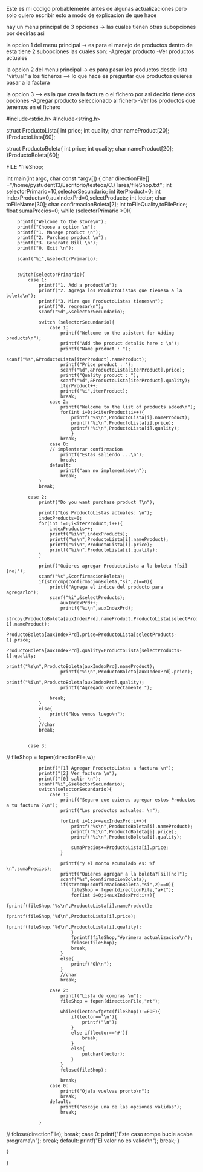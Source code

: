 Este es mi codigo probablemente antes de algunas actualizaciones pero solo quiero 
escribir esto a modo de explicacion de que hace


hay un menu principal de 3 opciones -> las cuales tienen otras subopciones por decirlas asi


la opcion 1 del menu principal -> es para el manejo de productos 
	dentro de esta tiene 2 subopciones las cuales son:
	-Agregar producto
	-Ver productos actuales

la opcion 2 del menu principal -> es para pasar los productos desde lista "virtual" a los ficheros --> lo que hace es preguntar que productos quieres pasar a la factura	

la opcion 3 --> es la que crea la factura o el fichero por asi decirlo 
	tiene dos opciones 
	-Agregar producto seleccionado al fichero
	-Ver los productos que tenemos en el fichero



#include<stdio.h>
#include<string.h>

struct ProductoLista{
	int price;
	int quality;
	char nameProduct[20]; 
}ProductoLista[60];


struct ProductoBoleta{
	int price;
	int quality;
	char nameProduct[20]; 
}ProductoBoleta[60];


FILE *fileShop;

int main(int argc, char const *argv[])
{
	char directionFile[] ="/home/pystudent13/Escritorio/testeos/C./Tarea/fileShop.txt";
	int selectorPrimario=10,selectorSecundario;
	int iterProduct=0;
	int indexProducts=0,auxIndexPrd=0,selectProducts;
	int lector;
	char toFileName[30];
	char confirmacionBoleta[2];
	int toFileQuality,toFilePrice;
	float sumaPrecios=0;
	while (selectorPrimario >0){

		printf("Welcome to the store\n");
		printf("Choose a option \n");
		printf("1. Manage product \n");
		printf("2. Purchase product \n");
		printf("3. Generate Bill \n");
		printf("0. Exit \n");
		
		scanf("%i",&selectorPrimario);
		
		
		switch(selectorPrimario){
			case 1:
		 		printf("1. Add a product\n");
		 		printf("2. Agrega los ProductoListas que tienesa a la boleta\n");
		 		printf("3. Mira que ProductoListas tienes\n");
		 		printf("0. regresar\n");
				scanf("%d",&selectorSecundario);
		 		
		 		switch (selectorSecundario){
		 			case 1:
		 				printf("Welcome to the asistent for Adding products\n");
		 				printf("Add the product detalis here : \n");
		 				printf("Name product : ");
						scanf("%s",&ProductoLista[iterProduct].nameProduct);
		 				printf("Price product : ");
						scanf("%d",&ProductoLista[iterProduct].price);
		 				printf("Quality product : ");
						scanf("%d",&ProductoLista[iterProduct].quality);
		 				iterProduct++;
		 				printf("%i",iterProduct);
		 				break;
		 			case 2:
		 				printf("Welcome to the list of products added\n");
						for(int i=0;i<iterProduct;i++){
							printf("%s\n",ProductoLista[i].nameProduct);
							printf("%i\n",ProductoLista[i].price);
							printf("%i\n",ProductoLista[i].quality);
							}
						break;
		 			case 0:
		 			// implenterar confirmacion 
		 				printf("Estas saliendo ...\n");
		 				break;
		 			default:
		 				printf("aun no implementado\n");
		 				break;
		 		}
		 		break;

		 	case 2:
				printf("Do you want purchase product ?\n");

				printf("Los ProductoListas actuales: \n");
				indexProducts=0;
				for(int i=0;i<iterProduct;i++){
					indexProducts++;
					printf("%i\n",indexProducts);
					printf("%s\n",ProductoLista[i].nameProduct);
					printf("%i\n",ProductoLista[i].price);
					printf("%i\n",ProductoLista[i].quality);					
				}

				printf("Quieres agregar ProductoLista a la boleta ?[si][no]");
				scanf("%s",&confirmacionBoleta);
				if(strncmp(confirmacionBoleta,"si",2)==0){
					printf("Agrega el indice del producto para agregarlo");
					scanf("%i",&selectProducts);
						auxIndexPrd++;
						printf("%i\n",auxIndexPrd);
						strcpy(ProductoBoleta[auxIndexPrd].nameProduct,ProductoLista[selectProducts-1].nameProduct);
						ProductoBoleta[auxIndexPrd].price=ProductoLista[selectProducts-1].price;
						ProductoBoleta[auxIndexPrd].quality=ProductoLista[selectProducts-1].quality;
						printf("%s\n",ProductoBoleta[auxIndexPrd].nameProduct);
						printf("%i\n",ProductoBoleta[auxIndexPrd].price);
						printf("%i\n",ProductoBoleta[auxIndexPrd].quality);
						printf("Agregado correctamente ");
					
					break;
				}
				else{
					printf("Nos vemos luego\n");
				}
				//char
		 		break;


		 	case 3:
//				fileShop = fopen(directionFile,w);	

		 		printf("[1] Agregar ProductoListas a factura \n");
		 		printf("[2] Ver factura \n");
		 		printf("[0] salir \n");
		 		scanf("%i",&selectorSecundario);
		 		switch(selectorSecundario){
			 		case 1:
						printf("Seguro que quieres agregar estos Productos a tu factura ?\n");	
						printf("Los productos actuales: \n");

						for(int i=1;i<=auxIndexPrd;i++){
							printf("%s\n",ProductoBoleta[i].nameProduct);
							printf("%i\n",ProductoBoleta[i].price);
							printf("%i\n",ProductoBoleta[i].quality);
					
							sumaPrecios+=ProductoLista[i].price;	
						}

						printf("y el monto acumulado es: %f \n",sumaPrecios);
						printf("Quieres agregar a la boleta?[si][no]");
						scanf("%s",&confirmacionBoleta);
						if(strncmp(confirmacionBoleta,"si",2)==0){
							fileShop = fopen(directionFile,"a+t");	
							for(int i=0;i<auxIndexPrd;i++){
								fprintf(fileShop,"%s\n",ProductoLista[i].nameProduct);
								fprintf(fileShop,"%d\n",ProductoLista[i].price);
								fprintf(fileShop,"%d\n",ProductoLista[i].quality);
							}
							fprintf(fileShop,"#primera actualizacion\n");
							fclose(fileShop);
							break;
						}
						else{
							printf("Ok\n");
						}
						//char
		 				break;

		 			case 2:
			 			printf("Lista de compras \n");
			 			fileShop = fopen(directionFile,"rt");

			 			while((lector=fgetc(fileShop))!=EOF){
			 				if(lector=='\n'){
			 					printf("\n");
			 				}
			 				else if(lector=='#'){
			 					break;
			 				}
			 				else{
			 					putchar(lector);
			 				}
			 			}
			 			fclose(fileShop);

			 			break;
		 			case 0:
			 			printf("Ojala vuelvas pronto\n");
			 			break;
		 			default:
		 				printf("escoje una de las opciones validas");
		 				break;
					
		 		}
//				fclose(directionFile);
		 		break;
		 	case 0:
		 		printf("Este caso rompe bucle acaba programa\n");
		 		break;
		 	default:
		 		printf("El valor no es valido\n");
		 		break;
		 }	
	
	}
}
